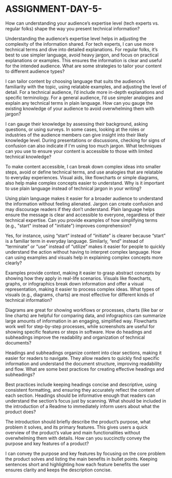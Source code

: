 # ASSIGNMENT-DAY-5-
How can understanding your audience’s expertise level (tech experts vs. regular folks) shape the way you present technical information?

Understanding the audience’s expertise level helps in adjusting the complexity of the information shared. For tech experts, I can use more technical terms and dive into detailed explanations. For regular folks, it’s best to use simpler language, avoid heavy jargon, and focus on practical explanations or examples. This ensures the information is clear and useful for the intended audience.
What are some strategies to tailor your content to different audience types?

I can tailor content by choosing language that suits the audience’s familiarity with the topic, using relatable examples, and adjusting the level of detail. For a technical audience, I’d include more in-depth explanations and specific terminology. For a general audience, I’d use simpler analogies and explain any technical terms in plain language.
How can you gauge the existing knowledge of your audience to avoid overwhelming them with jargon?

I can gauge their knowledge by assessing their background, asking questions, or using surveys. In some cases, looking at the roles or industries of the audience members can give insight into their likely knowledge level. During presentations or discussions, checking for signs of confusion can also indicate if I'm using too much jargon.
What techniques can you use to ensure your content is accessible to those with limited technical knowledge?

To make content accessible, I can break down complex ideas into smaller steps, avoid or define technical terms, and use analogies that are relatable to everyday experiences. Visual aids, like flowcharts or simple diagrams, also help make complex concepts easier to understand.
Why is it important to use plain language instead of technical jargon in your writing?

Using plain language makes it easier for a broader audience to understand the information without feeling alienated. Jargon can create confusion and may discourage readers if they don’t understand. Plain language helps ensure the message is clear and accessible to everyone, regardless of their technical expertise.
Can you provide examples of how simplifying terms (e.g., "start" instead of "initiate") improves comprehension?

Yes, for instance, using “start” instead of “initiate” is clearer because “start” is a familiar term in everyday language. Similarly, “end” instead of “terminate” or “use” instead of “utilize” makes it easier for people to quickly understand the action without having to interpret complex language.
How can using examples and visuals help in explaining complex concepts more clearly?

Examples provide context, making it easier to grasp abstract concepts by showing how they apply in real-life scenarios. Visuals like flowcharts, graphs, or infographics break down information and offer a visual representation, making it easier to process complex ideas.
What types of visuals (e.g., diagrams, charts) are most effective for different kinds of technical information?

Diagrams are great for showing workflows or processes, charts (like bar or line charts) are helpful for comparing data, and infographics can summarize large amounts of information in an engaging, simplified way. Flowcharts work well for step-by-step processes, while screenshots are useful for showing specific features or steps in software.
How do headings and subheadings improve the readability and organization of technical documents?

Headings and subheadings organize content into clear sections, making it easier for readers to navigate. They allow readers to quickly find specific information and understand the document structure, improving readability and flow.
What are some best practices for creating effective headings and subheadings?

Best practices include keeping headings concise and descriptive, using consistent formatting, and ensuring they accurately reflect the content of each section. Headings should be informative enough that readers can understand the section’s focus just by scanning.
What should be included in the introduction of a Readme to immediately inform users about what the product does?

The introduction should briefly describe the product’s purpose, what problem it solves, and its primary features. This gives users a quick overview of the product’s value and main functionalities without overwhelming them with details.
How can you succinctly convey the purpose and key features of a product?

I can convey the purpose and key features by focusing on the core problem the product solves and listing the main benefits in bullet points. Keeping sentences short and highlighting how each feature benefits the user ensures clarity and keeps the description concise.
